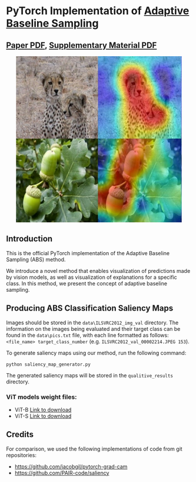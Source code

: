 
# PyTorch Implementation of [Adaptive Baseline Sampling](ABS_FULL_PAPER_WITH_APPENDIX.pdf)
## [Paper PDF](ABS_Paper.pdf), [Supplementary Material PDF](ABS_Appendix.pdf)


<p align="center">
  <img width="450" height="450" src="results_sample.jpg" alt="ViT" title="ViT">
</p>

## Introduction
This is the official PyTorch implementation of the Adaptive Baseline Sampling (ABS) method.

We introduce a novel method that enables visualization of predictions made by vision models, as well as visualization of explanations for a specific class.
In this method, we present the concept of adaptive baseline sampling.

## Producing ABS Classification Saliency Maps
Images should be stored in the `data\ILSVRC2012_img_val` directory. 
The information on the images being evaluated and their target class can be found in the `data\pics.txt` file, with each line formatted as follows: `<file_name> target_class_number` (e.g. `ILSVRC2012_val_00002214.JPEG 153`).

To generate saliency maps using our method, run the following command:
```
python saliency_map_generator.py
```

The generated saliency maps will be stored in the `qualitive_results` directory.
### ViT models weight files:
- ViT-B [Link to download](https://github.com/rwightman/pytorch-image-models/releases/download/v0.1-vitjx/jx_vit_base_p16_224-80ecf9dd.pth)
- ViT-S [Link to download](https://github.com/rwightman/pytorch-image-models/releases/download/v0.1-weights/vit_small_p16_224-15ec54c9.pth)

## Credits
For comparison, we used the following implementations of code from git repositories:
- https://github.com/jacobgil/pytorch-grad-cam
- https://github.com/PAIR-code/saliency

